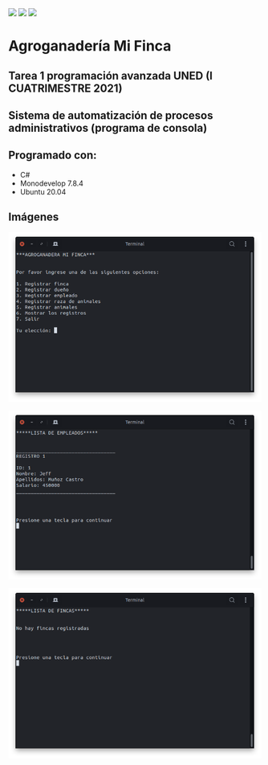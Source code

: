 <a href="https://github.com/JeffreyMC/" alt="JeffreyMC">
        <img src="https://img.shields.io/badge/JeffreyMC-Developer-red" /></a>

<a href="https://twitter.com/JeffreyMC16" alt="Twitter">
        <img src="https://img.shields.io/twitter/follow/JeffreyMC16" /></a>        

<a href="https://github.com/JeffreyMC/AgroganaderaMiFinca" alt="LICENSE">
        <img src="https://img.shields.io/github/license/JeffreyMC/AgroganaderaMiFinca" /></a>

# Agroganadería Mi Finca

## Tarea 1 programación avanzada UNED (I CUATRIMESTRE 2021)

## Sistema de automatización de procesos administrativos (programa de consola)

## Programado con:

* C#
* Monodevelop 7.8.4
* Ubuntu 20.04

## Imágenes

!["Menú principal"](image1.png)

!["Lista de empleados"](image2.png)

!["Lista de fincas"](image3.png)


